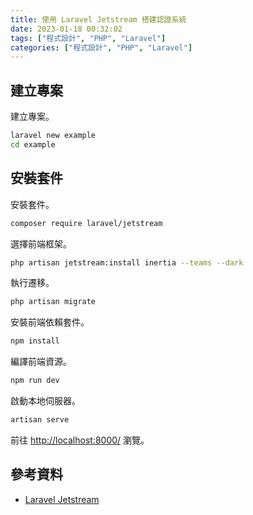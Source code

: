```yaml
---
title: 使用 Laravel Jetstream 搭建認證系統
date: 2023-01-18 00:32:02
tags: ["程式設計", "PHP", "Laravel"]
categories: ["程式設計", "PHP", "Laravel"]
---
```


## 建立專案

建立專案。

```bash
laravel new example
cd example
```

## 安裝套件

安裝套件。

```bash
composer require laravel/jetstream
```

選擇前端框架。

```bash
php artisan jetstream:install inertia --teams --dark
```

執行遷移。

```bash
php artisan migrate
```

安裝前端依賴套件。

```bash
npm install
```

編譯前端資源。

```bash
npm run dev
```

啟動本地伺服器。

```bash
artisan serve
```

前往 <http://localhost:8000/> 瀏覽。

## 參考資料

- [Laravel Jetstream](https://jetstream.laravel.com/)
